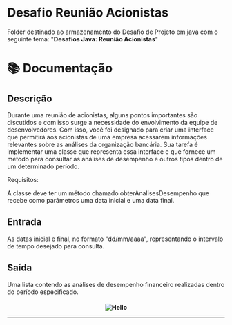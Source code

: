 # Desafio Reunião Acionistas
Folder destinado ao armazenamento do Desafio de Projeto em java com o seguinte tema:
"**Desafios Java: Reunião Acionistas**"

# 📚 Documentação

## Descrição
Durante uma reunião de acionistas, alguns pontos importantes são discutidos e com isso surge a necessidade do envolvimento da equipe de desenvolvedores. Com isso, você foi designado para criar uma interface que permitirá aos acionistas de uma empresa acessarem informações relevantes sobre as análises da organização bancária. Sua tarefa é implementar uma classe que representa essa interface e que fornece um método para consultar as análises de desempenho e outros tipos dentro de um determinado período.

Requisitos:

A classe deve ter um método chamado obterAnalisesDesempenho que recebe como parâmetros uma data inicial e uma data final.

## Entrada
As datas inicial e final, no formato "dd/mm/aaaa", representando o intervalo de tempo desejado para consulta.

## Saída
Uma lista contendo as análises de desempenho financeiro realizadas dentro do período especificado.

<h4 align="center">
 
![Hello](https://user-images.githubusercontent.com/70382532/138322189-2db8df52-9dcb-40a0-88a8-c365466bd33d.gif)

<hr>